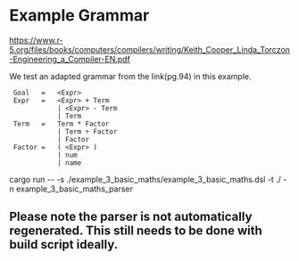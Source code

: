 # Example Grammar 
https://www.r-5.org/files/books/computers/compilers/writing/Keith_Cooper_Linda_Torczon-Engineering_a_Compiler-EN.pdf

We test an adapted grammar from the link(pg.94) in this example.
```
 Goal   =   <Expr>
 Expr   =   <Expr> + Term
            | <Expr> - Term
            | Term
 Term   =   Term * Factor
            | Term ÷ Factor
            | Factor
 Factor =   ( <Expr> )
            | num
            | name
```

cargo run -- -s ./example_3_basic_maths/example_3_basic_maths.dsl -t ./ -n example_3_basic_maths_parser



## Please note the parser is not automatically regenerated. This still needs to be done with build script ideally.